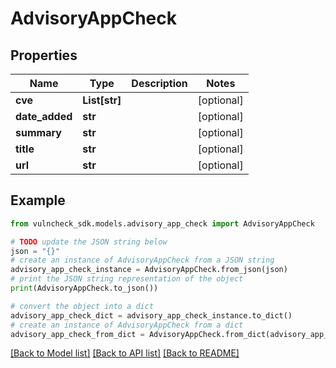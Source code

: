 # AdvisoryAppCheck


## Properties

Name | Type | Description | Notes
------------ | ------------- | ------------- | -------------
**cve** | **List[str]** |  | [optional] 
**date_added** | **str** |  | [optional] 
**summary** | **str** |  | [optional] 
**title** | **str** |  | [optional] 
**url** | **str** |  | [optional] 

## Example

```python
from vulncheck_sdk.models.advisory_app_check import AdvisoryAppCheck

# TODO update the JSON string below
json = "{}"
# create an instance of AdvisoryAppCheck from a JSON string
advisory_app_check_instance = AdvisoryAppCheck.from_json(json)
# print the JSON string representation of the object
print(AdvisoryAppCheck.to_json())

# convert the object into a dict
advisory_app_check_dict = advisory_app_check_instance.to_dict()
# create an instance of AdvisoryAppCheck from a dict
advisory_app_check_from_dict = AdvisoryAppCheck.from_dict(advisory_app_check_dict)
```
[[Back to Model list]](../README.md#documentation-for-models) [[Back to API list]](../README.md#documentation-for-api-endpoints) [[Back to README]](../README.md)


